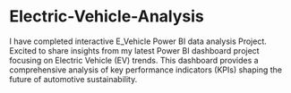 # Electric-Vehicle-Analysis
I have completed interactive E_Vehicle Power BI data analysis Project.
Excited to share insights from my latest Power BI dashboard project focusing on Electric Vehicle (EV) trends. This dashboard provides a comprehensive analysis of key performance indicators (KPIs) shaping the future of automotive sustainability.
